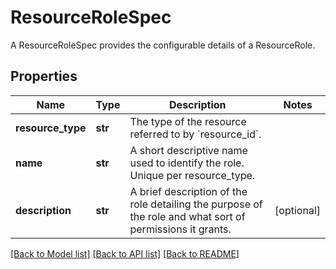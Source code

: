 # ResourceRoleSpec

A ResourceRoleSpec provides the configurable details of a ResourceRole.
## Properties
Name | Type | Description | Notes
------------ | ------------- | ------------- | -------------
**resource_type** | **str** | The type of the resource referred to by &#x60;resource_id&#x60;. | 
**name** | **str** | A short descriptive name used to identify the role. Unique per resource_type.  | 
**description** | **str** | A brief description of the role detailing the purpose of the role and what sort of permissions it grants.  | [optional] 

[[Back to Model list]](../README.md#documentation-for-models) [[Back to API list]](../README.md#documentation-for-api-endpoints) [[Back to README]](../README.md)


